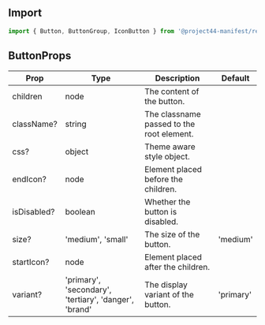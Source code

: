## Import

```jsx
import { Button, ButtonGroup, IconButton } from '@project44-manifest/react';
```

## ButtonProps

| Prop        | Type                                                  | Description                               | Default   |
| ----------- | ----------------------------------------------------- | ----------------------------------------- | --------- |
| children    | node                                                  | The content of the button.                |           |
| className?  | string                                                | The classname passed to the root element. |           |
| css?        | object                                                | Theme aware style object.                 |           |
| endIcon?    | node                                                  | Element placed before the children.       |           |
| isDisabled? | boolean                                               | Whether the button is disabled.           |           |
| size?       | 'medium', 'small'                                     | The size of the button.                   | 'medium'  |
| startIcon?  | node                                                  | Element placed after the children.        |           |
| variant?    | 'primary', 'secondary', 'tertiary', 'danger', 'brand' | The display variant of the button.        | 'primary' |
